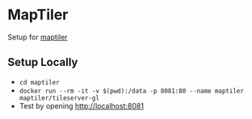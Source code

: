 # MapTiler
Setup for [maptiler](https://hub.docker.com/r/maptiler/tileserver-gl)

## Setup Locally
- ``cd maptiler``
- ``docker run --rm -it -v $(pwd):/data -p 8081:80 --name maptiler maptiler/tileserver-gl``
- Test by opening [http://localhost:8081](http://localhost:8081)